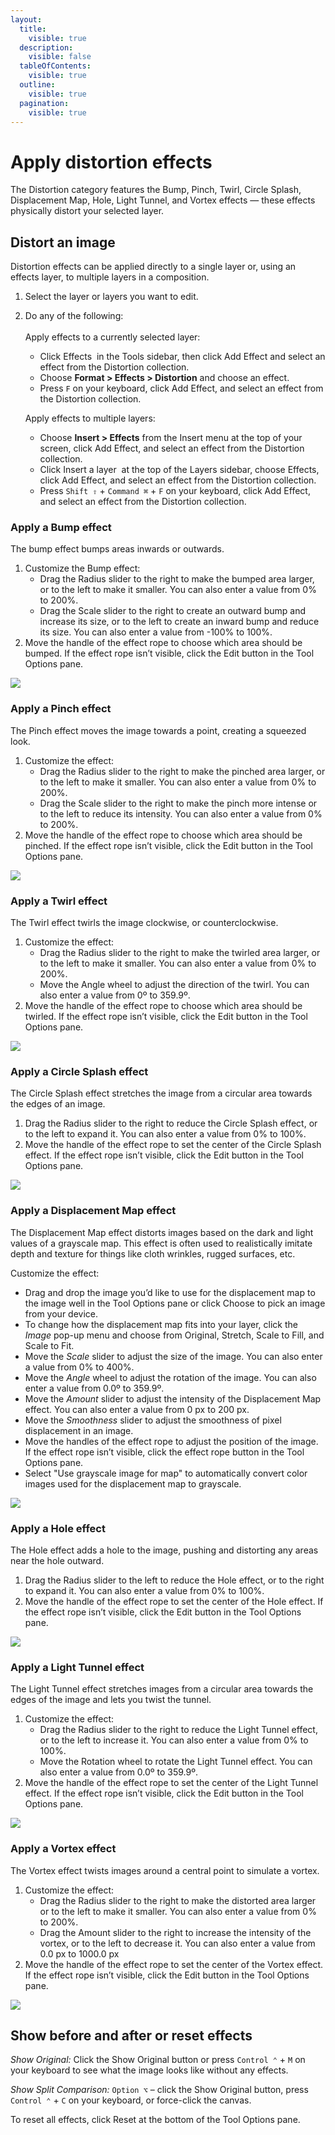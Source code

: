 ```yaml
---
layout:
  title:
    visible: true
  description:
    visible: false
  tableOfContents:
    visible: true
  outline:
    visible: true
  pagination:
    visible: true
---
```


# Apply distortion effects

The Distortion category features the Bump, Pinch, Twirl, Circle Splash, Displacement Map, Hole, Light Tunnel, and Vortex effects — these effects physically distort your selected layer.

## Distort an image

Distortion effects can be applied directly to a single layer or, using an effects layer, to multiple layers in a composition.

1. Select the layer or layers you want to edit.
2.  Do any of the following:\
    \
    Apply effects to a currently selected layer:

    * Click Effects <img src="https://help.pixelmator.com/pixelmator-pro/3.5/assets/English/1590058938000.png" alt="" data-size="line"> in the Tools sidebar, then click Add Effect and select an effect from the Distortion collection.
    * Choose **Format > Effects > Distortion** and choose an effect.
    * Press `F` on your keyboard, click Add Effect, and select an effect from the Distortion collection.

    Apply effects to multiple layers:

    * Choose **Insert > Effects** from the Insert menu at the top of your screen, click Add Effect, and select an effect from the Distortion collection.
    * Click Insert a layer <img src="https://help.pixelmator.com/pixelmator-pro/3.5/assets/English/1648724547000.png" alt="" data-size="line"> at the top of the Layers sidebar, choose Effects, click Add Effect, and select an effect from the Distortion collection.
    * Press `Shift ⇧` + `Command ⌘` + `F` on your keyboard, click Add Effect, and select an effect from the Distortion collection.

### Apply a Bump effect

The bump effect bumps areas inwards or outwards.

1. Customize the Bump effect:
   * Drag the Radius slider to the right to make the bumped area larger, or to the left to make it smaller. You can also enter a value from 0% to 200%.
   * Drag the Scale slider to the right to create an outward bump and increase its size, or to the left to create an inward bump and reduce its size. You can also enter a value from -100% to 100%.
2. Move the handle of the effect rope to choose which area should be bumped. If the effect rope isn’t visible, click the Edit button in the Tool Options pane.

![](https://help.pixelmator.com/pixelmator-pro/3.5/assets/English/1589984925000.png)

### Apply a Pinch effect

The Pinch effect moves the image towards a point, creating a squeezed look.

1. Customize the effect:
   * Drag the Radius slider to the right to make the pinched area larger, or to the left to make it smaller. You can also enter a value from 0% to 200%.
   * Drag the Scale slider to the right to make the pinch more intense or to the left to reduce its intensity. You can also enter a value from 0% to 200%.
2. Move the handle of the effect rope to choose which area should be pinched. If the effect rope isn’t visible, click the Edit button in the Tool Options pane.

![](https://help.pixelmator.com/pixelmator-pro/3.5/assets/English/1589984900000.png)

### Apply a Twirl effect

The Twirl effect twirls the image clockwise, or counterclockwise.

1. Customize the effect:
   * Drag the Radius slider to the right to make the twirled area larger, or to the left to make it smaller. You can also enter a value from 0% to 200%.
   * Move the Angle wheel to adjust the direction of the twirl. You can also enter a value from 0º to 359.9º.
2. Move the handle of the effect rope to choose which area should be twirled. If the effect rope isn’t visible, click the Edit button in the Tool Options pane.

![](https://help.pixelmator.com/pixelmator-pro/3.5/assets/English/1589984886000.png)

### Apply a Circle Splash effect

The Circle Splash effect stretches the image from a circular area towards the edges of an image.

1. Drag the Radius slider to the right to reduce the Circle Splash effect, or to the left to expand it. You can also enter a value from 0% to 100%.
2. Move the handle of the effect rope to set the center of the Circle Splash effect. If the effect rope isn’t visible, click the Edit button in the Tool Options pane.

![](https://help.pixelmator.com/pixelmator-pro/3.5/assets/English/1589984859000.png)

### Apply a Displacement Map effect

The Displacement Map effect distorts images based on the dark and light values of a grayscale map. This effect is often used to realistically imitate depth and texture for things like cloth wrinkles, rugged surfaces, etc.

Customize the effect:

* Drag and drop the image you’d like to use for the displacement map to the image well in the Tool Options pane or click Choose to pick an image from your device.
* To change how the displacement map fits into your layer, click the _Image_ pop-up menu and choose from Original, Stretch, Scale to Fill, and Scale to Fit.
* Move the _Scale_ slider to adjust the size of the image. You can also enter a value from 0% to 400%.
* Move the _Angle_ wheel to adjust the rotation of the image. You can also enter a value from 0.0º to 359.9º. 
* Move the _Amount_ slider to adjust the intensity of the Displacement Map effect. You can also enter a value from 0 px to 200 px. 
* Move the _Smoothness_ slider to adjust the smoothness of pixel displacement in an image.
* Move the handles of the effect rope to adjust the position of the image. If the effect rope isn’t visible, click the effect rope button in the Tool Options pane.
* Select "Use grayscale image for map" to automatically convert color images used for the displacement map to grayscale.

![](https://help.pixelmator.com/pixelmator-pro/3.5/assets/English/1608549769000.png)

### Apply a Hole effect

The Hole effect adds a hole to the image, pushing and distorting any areas near the hole outward.

1. Drag the Radius slider to the left to reduce the Hole effect, or to the right to expand it. You can also enter a value from 0% to 100%.
2. Move the handle of the effect rope to set the center of the Hole effect. If the effect rope isn’t visible, click the Edit button in the Tool Options pane.

![](https://help.pixelmator.com/pixelmator-pro/3.5/assets/English/1589984845000.png)

### Apply a Light Tunnel effect

The Light Tunnel effect stretches images from a circular area towards the edges of the image and lets you twist the tunnel.

1. Customize the effect:
   * Drag the Radius slider to the right to reduce the Light Tunnel effect, or to the left to increase it. You can also enter a value from 0% to 100%.
   * Move the Rotation wheel to rotate the Light Tunnel effect. You can also enter a value from 0.0º to 359.9º.
2. Move the handle of the effect rope to set the center of the Light Tunnel effect. If the effect rope isn’t visible, click the Edit button in the Tool Options pane.

![](https://help.pixelmator.com/pixelmator-pro/3.5/assets/English/1589984827000.png)

### Apply a Vortex effect

The Vortex effect twists images around a central point to simulate a vortex.

1. Customize the effect:
   * Drag the Radius slider to the right to make the distorted area larger or to the left to make it smaller. You can also enter a value from 0% to 200%.
   * Drag the Amount slider to the right to increase the intensity of the vortex, or to the left to decrease it. You can also enter a value from 0.0 px to 1000.0 px
2. Move the handle of the effect rope to set the center of the Vortex effect. If the effect rope isn’t visible, click the Edit button in the Tool Options pane.

![](https://help.pixelmator.com/pixelmator-pro/3.5/assets/English/1589984788000.png)

## Show before and after or reset effects

_Show Original:_ Click the Show Original button or press `Control ⌃` + `M` on your keyboard to see what the image looks like without any effects.

_Show Split Comparison:_ `Option ⌥` – click the Show Original button, press `Control ⌃` + `C` on your keyboard, or force-click the canvas.

To reset all effects, click Reset at the bottom of the Tool Options pane.
